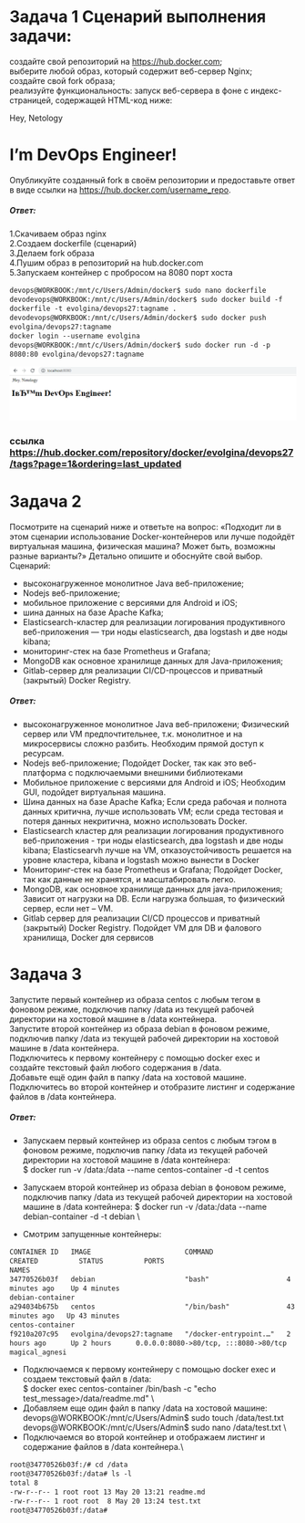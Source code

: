 # Задача 1 Сценарий выполнения задачи:
создайте свой репозиторий на https://hub.docker.com; \
выберите любой образ, который содержит веб-сервер Nginx; \
создайте свой fork образа; \
реализуйте функциональность: запуск веб-сервера в фоне с индекс-страницей, содержащей HTML-код ниже: 

<html>
<head>
Hey, Netology
</head>
<body>
<h1>I’m DevOps Engineer!</h1>
</body>
</html>

Опубликуйте созданный fork в своём репозитории и предоставьте ответ в виде ссылки на https://hub.docker.com/username_repo.
##### Ответ:
1.Скачиваем образ nginx \
2.Создаем dockerfile (сценарий) \
3.Делаем fork образа \
4.Пушим образ в репозиторий на hub.docker.com \
5.Запускаем контейнер с пробросом на 8080 порт хоста 

``` devops@WORKBOOK:/mnt/c/Users/Admin/docker$ docker pull nginx
devops@WORKBOOK:/mnt/c/Users/Admin/docker$ sudo nano dockerfile
devodevops@WORKBOOK:/mnt/c/Users/Admin/docker$ sudo docker build -f dockerfile -t evolgina/devops27:tagname .
devodevops@WORKBOOK:/mnt/c/Users/Admin/docker$ sudo docker push evolgina/devops27:tagname
docker login --username evolgina
devops@WORKBOOK:/mnt/c/Users/Admin/docker$ sudo docker run -d -p 8080:80 evolgina/devops27:tagname 
```
![hello](https://github.com/EVolgina/devops27-docker/blob/main/hello.PNG)

### ссылка https://hub.docker.com/repository/docker/evolgina/devops27/tags?page=1&ordering=last_updated

# Задача 2
Посмотрите на сценарий ниже и ответьте на вопрос: «Подходит ли в этом сценарии использование Docker-контейнеров или лучше подойдёт виртуальная машина, физическая машина? Может быть, возможны разные варианты?» 
Детально опишите и обоснуйте свой выбор.
Сценарий: 
- высоконагруженное монолитное Java веб-приложение; 
- Nodejs веб-приложение; 
- мобильное приложение c версиями для Android и iOS; 
- шина данных на базе Apache Kafka; 
- Elasticsearch-кластер для реализации логирования продуктивного веб-приложения — три ноды elasticsearch, два logstash и 
две ноды kibana;
- мониторинг-стек на базе Prometheus и Grafana; 
- MongoDB как основное хранилище данных для Java-приложения; 
- Gitlab-сервер для реализации CI/CD-процессов и приватный (закрытый) Docker Registry.
##### Ответ:
- высоконагруженное монолитное Java веб-приложени; 
Физический сервер или VM предпочтительнее, т.к. монолитное и на микросервисы сложно разбить. Необходим прямой доступ к ресурсам.
- Nodejs веб-приложение;
Подойдет Docker, так как это веб-платформа с подключаемыми внешними библиотеками
- Мобильное приложение c версиями для Android и iOS;
Необходим GUI,  подойдет виртуальная машина.
- Шина данных на базе Apache Kafka;
Если среда рабочая и полнота данных критична,  лучше использовать VM; если среда тестовая и потеря данных некритична,
можно использовать Docker.
- Elasticsearch кластер для реализации логирования продуктивного веб-приложения - три ноды elasticsearch, два logstash и
две ноды kibana;
Elasticsearvh лучше на VM, отказоустойчивость решается на уровне кластера, kibana и logstash можно вынести в Docker
- Мониторинг-стек на базе Prometheus и Grafana;
Подойдет Docker, так как данные не хранятся, и масштабировать легко.
- MongoDB, как основное хранилище данных для java-приложения;
Зависит от нагрузки на DB. Если нагрузка большая, то физический сервер, если нет – VM.
- Gitlab сервер для реализации CI/CD процессов и приватный (закрытый) Docker Registry.
Подойдет VM для DB и фалового хранилища, Docker для сервисов

# Задача 3
Запустите первый контейнер из образа centos c любым тегом в фоновом режиме, подключив папку /data из текущей рабочей директории на хостовой машине в /data контейнера.\
Запустите второй контейнер из образа debian в фоновом режиме, подключив папку /data из текущей рабочей директории на хостовой машине в /data контейнера.\
Подключитесь к первому контейнеру с помощью docker exec и создайте текстовый файл любого содержания в /data. \
Добавьте ещё один файл в папку /data на хостовой машине.\
Подключитесь во второй контейнер и отобразите листинг и содержание файлов в /data контейнера.
##### Ответ:
- Запускаем первый контейнер из образа centos c любым тэгом в фоновом режиме, подключив папку /data из текущей рабочей директории на хостовой машине в /data контейнера: \
$ docker run -v /data:/data --name centos-container -d -t centos

- Запускаем второй контейнер из образа debian в фоновом режиме, подключив папку /data из текущей рабочей директории на хостовой машине в /data контейнера:
$ docker run -v /data:/data --name debian-container -d -t debian \

- Смотрим запущенные контейнеры:
``` devops@WORKBOOK:/mnt/c/Users/Admin/debian$ sudo docker ps
CONTAINER ID   IMAGE                       COMMAND                  CREATED          STATUS          PORTS                                   NAMES
34770526b03f   debian                      "bash"                   4 minutes ago    Up 4 minutes                                            debian-container
a294034b675b   centos                      "/bin/bash"              43 minutes ago   Up 43 minutes                                           centos-container
f9210a207c95   evolgina/devops27:tagname   "/docker-entrypoint.…"   2 hours ago      Up 2 hours      0.0.0.0:8080->80/tcp, :::8080->80/tcp   magical_agnesi
```
- Подключаемся к первому контейнеру с помощью docker exec и создаем текстовый файл в /data: \
$ docker exec centos-container /bin/bash -c "echo test_message>/data/readme.md" \
- Добавляем еще один файл в папку /data на хостовой машине: \
devops@WORKBOOK:/mnt/c/Users/Admin$ sudo touch /data/test.txt \
devops@WORKBOOK:/mnt/c/Users/Admin$ sudo nano /data/test.txt \
- Подключаемся во второй контейнер и отображаем листинг и содержание файлов в /data контейнера.\

``` devops@WORKBOOK:/mnt/c/Users/Admin$ sudo docker exec -it debian-container /bin/bash
root@34770526b03f:/# cd /data
root@34770526b03f:/data# ls -l
total 8
-rw-r--r-- 1 root root 13 May 20 13:21 readme.md
-rw-r--r-- 1 root root  8 May 20 13:24 test.txt
root@34770526b03f:/data#
```

